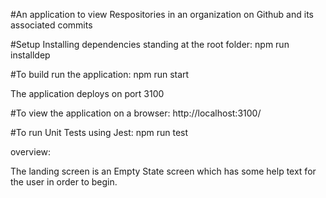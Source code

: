 #An application to view Respositories in an organization on Github and its associated commits

#Setup
Installing dependencies standing at the root folder:
npm run installdep

#To build run the application:
npm run start

The application deploys on port 3100

#To view the application on a browser:
http://localhost:3100/

#To run Unit Tests using Jest:
npm run test

overview:

The landing screen is an Empty State screen which has some help text for the user in order to begin.